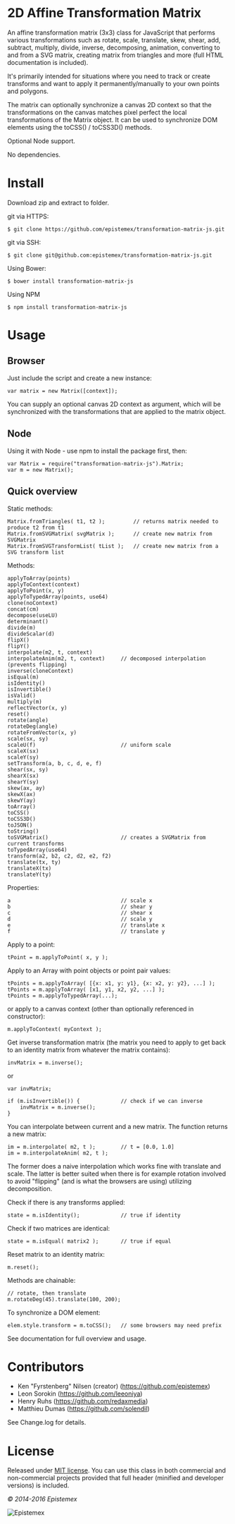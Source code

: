 2D Affine Transformation Matrix
===============================

An affine transformation matrix (3x3) class for JavaScript that performs
various transformations such as rotate, scale, translate, skew, shear, add,
subtract, multiply, divide, inverse, decomposing, animation, converting 
to and from a SVG matrix, creating matrix from triangles and more (full 
HTML documentation is included).

It's primarily intended for situations where you need to track or create
transforms and want to apply it permanently/manually to your own points
and polygons.

The matrix can optionally synchronize a canvas 2D context so that the
transformations on the canvas matches pixel perfect the local
transformations of the Matrix object. It can be used to synchronize DOM
elements using the toCSS() / toCSS3D() methods.

Optional Node support.

No dependencies.


Install
=======

Download zip and extract to folder.

git via HTTPS:

    $ git clone https://github.com/epistemex/transformation-matrix-js.git

git via SSH:

    $ git clone git@github.com:epistemex/transformation-matrix-js.git

Using Bower:

    $ bower install transformation-matrix-js

Using NPM

    $ npm install transformation-matrix-js


Usage
=====

Browser
-------

Just include the script and create a new instance:

    var matrix = new Matrix([context]);

You can supply an optional canvas 2D context as argument, which will be
synchronized with the transformations that are applied to the matrix
object.

Node
----

Using it with Node - use npm to install the package first, then:

    var Matrix = require("transformation-matrix-js").Matrix;
    var m = new Matrix();

Quick overview
--------------

Static methods:

	Matrix.fromTriangles( t1, t2 );   		// returns matrix needed to produce t2 from t1
	Matrix.fromSVGMatrix( svgMatrix ); 	 	// create new matrix from SVGMatrix
	Matrix.fromSVGTransformList( tList );	// create new matrix from a SVG transform list

Methods:

	applyToArray(points)
	applyToContext(context)
	applyToPoint(x, y)
	applyToTypedArray(points, use64)
	clone(noContext)
	concat(cm)
	decompose(useLU)
	determinant()
	divide(m)
	divideScalar(d)
	flipX()
	flipY()
	interpolate(m2, t, context)
	interpolateAnim(m2, t, context) 	// decomposed interpolation (prevents flipping)
	inverse(cloneContext)
	isEqual(m)
	isIdentity()
	isInvertible()
	isValid()
	multiply(m)
	reflectVector(x, y)
	reset()
	rotate(angle)
	rotateDeg(angle)
	rotateFromVector(x, y)
	scale(sx, sy)
	scaleU(f)							// uniform scale
	scaleX(sx)
	scaleY(sy)
	setTransform(a, b, c, d, e, f)
	shear(sx, sy)
	shearX(sx)
	shearY(sy)
	skew(ax, ay)
	skewX(ax)
	skewY(ay)
	toArray()
	toCSS()
	toCSS3D()
	toJSON()
	toString()
	toSVGMatrix()						// creates a SVGMatrix from current transforms
	toTypedArray(use64)
	transform(a2, b2, c2, d2, e2, f2)
	translate(tx, ty)
	translateX(tx)
	translateY(ty)

Properties:

    a									// scale x
    b									// shear y
    c									// shear x
    d									// scale y
    e									// translate x
    f									// translate y

Apply to a point:

    tPoint = m.applyToPoint( x, y );

Apply to an Array with point objects or point pair values:

    tPoints = m.applyToArray( [{x: x1, y: y1}, {x: x2, y: y2}, ...] );
    tPoints = m.applyToArray( [x1, y1, x2, y2, ...] );
    tPoints = m.applyToTypedArray(...);

or apply to a canvas context (other than optionally referenced in constructor):

    m.applyToContext( myContext );

Get inverse transformation matrix (the matrix you need to apply to get back
to an identity matrix from whatever the matrix contains):

    invMatrix = m.inverse();

or

    var invMatrix;

    if (m.isInvertible()) {             // check if we can inverse
        invMatrix = m.inverse();
    }

You can interpolate between current and a new matrix. The function
returns a new matrix:

    im = m.interpolate( m2, t );   		// t = [0.0, 1.0]
    im = m.interpolateAnim( m2, t );

The former does a naive interpolation which works fine with translate
and scale. The latter is better suited when there is for example rotation
involved to avoid "flipping" (and is what the browsers are using) utilizing
decomposition.

Check if there is any transforms applied:

    state = m.isIdentity();        		// true if identity

Check if two matrices are identical:

    state = m.isEqual( matrix2 );      	// true if equal

Reset matrix to an identity matrix:

    m.reset();

Methods are chainable:

    // rotate, then translate
    m.rotateDeg(45).translate(100, 200);

To synchronize a DOM element:

    elem.style.transform = m.toCSS();  	// some browsers may need prefix

See documentation for full overview and usage.


Contributors
============

- Ken "Fyrstenberg" Nilsen (creator) (https://github.com/epistemex)
- Leon Sorokin (https://github.com/leeoniya)
- Henry Ruhs (https://github.com/redaxmedia)
- Matthieu Dumas (https://github.com/solendil)

See Change.log for details.


License
=======

Released under [MIT license](http://choosealicense.com/licenses/mit/). You can use this class in both commercial and non-commercial projects provided that full header (minified and developer versions) is included.

*&copy; 2014-2016 Epistemex*

![Epistemex](http://i.imgur.com/wZSsyt8.png)
